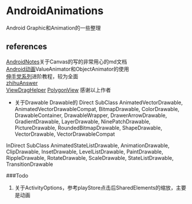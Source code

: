 # AndroidAnimations
Android Graphic和Animation的一些整理


## references 
[AndroidNotes](https://github.com/GcsSloop/AndroidNote)关于Canvas的写的非常用心的md文档<br/>
[Android动画](http://blog.csdn.net/yegongheng/article/details/38435553)ValueAnimator和ObjectAnimator的使用<br/>
[伸手党系列](http://www.jianshu.com/p/13e975622b57)进阶教程，较为全面<br/>
[zhihuAnswer](https://github.com/mutexliu/ZhihuAnswer)<br/>
[ViewDragHelper](https://github.com/flavienlaurent/flavienlaurent.com)
[PolygonView](https://github.com/jiangzehui/polygonsview)
感谢以上作者

- 关于Drawable
Drawable的 Direct SubClass
AnimatedVectorDrawable, AnimatedVectorDrawableCompat, BitmapDrawable, ColorDrawable,
DrawableContainer, DrawableWrapper, DrawerArrowDrawable, GradientDrawable, LayerDrawable,
 NinePatchDrawable, PictureDrawable, RoundedBitmapDrawable, ShapeDrawable, VectorDrawable, VectorDrawableCompat

InDirect SubClass
AnimatedStateListDrawable, AnimationDrawable, ClipDrawable, InsetDrawable,
LevelListDrawable, PaintDrawable, RippleDrawable, RotateDrawable, ScaleDrawable, StateListDrawable, TransitionDrawable


###Todo
1. 关于ActivityOptions，参考playStore点击后SharedElements的缩放，主要是动画

~~~~

